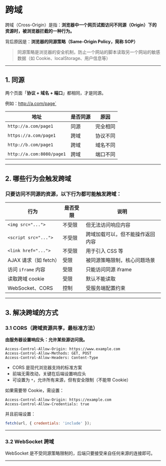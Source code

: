 # 跨域

跨域（Cross-Origin）是指：**浏览器中一个网页试图访问不同源（Origin）下的资源时，被浏览器拦截的一种行为。**

背后原因是：**浏览器的同源策略（Same-Origin Policy，简称 SOP）**

> 同源策略是浏览器的安全机制，防止一个网站的脚本读取另一个网站的敏感数据（如 Cookie、localStorage、用户信息等）

---

## 1. 同源

两个页面「**协议 + 域名 + 端口**」都相同，才是同源。

例如：http://a.com/page`

| 地址                             | 是否同源 | 原因             |
|----------------------------------|----|------------------|
| `http://a.com/page1`             | 同源 | 完全相同         |
| `https://a.com/page1`            | 跨域 | 协议不同         |
| `http://b.com/page1`             | 跨域 | 域名不同         |
| `http://a.com:8080/page1`        | 跨域 | 端口不同         |

---

## 2. 哪些行为会触发跨域

### 只要访问**不同源的资源**，以下行为都可能触发跨域：

| 行为                     | 是否受限 | 说明                                      |
|--------------------------|----|-------------------------------------------|
| `<img src="...">`        | 不受限 | 但无法访问响应内容                        |
| `<script src="...">`     | 不受限 | 跨域加载可以，但不能操作返回内容         |
| `<link href="...">`      | 不受限 | 用于引入 CSS 等                           |
| AJAX 请求（如 fetch）    | 受限 | 被同源策略限制，核心问题场景              |
| 访问 `iframe` 内容       | 受限 | 只能访问同源 iframe                        |
| 读取跨域 cookie          | 受限 | 默认不能读取                              |
| WebSocket、CORS          | 控制 | 受服务端配置约束                          |

---



## 3. 解决跨域的方式

### 3.1 CORS（跨域资源共享，最标准方法）

**由服务器设置响应头：允许某些源访问我。**

```http
Access-Control-Allow-Origin: https://www.example.com
Access-Control-Allow-Methods: GET, POST
Access-Control-Allow-Headers: Content-Type
```

- CORS 是现代浏览器支持的标准方案
- 前端无需改动，关键在后端设置响应头
- 可设置为 `*`，允许所有来源，但有安全限制（不能带 Cookie）

如果需要带 Cookie，需设置：

```http
Access-Control-Allow-Origin: https://example.com
Access-Control-Allow-Credentials: true
```

并且前端设置：

```js
fetch(url, { credentials: 'include' });
```

---


### 3.2 WebSocket 跨域

WebSocket 是不受同源策略限制的，后端只要接受来自任何来源的连接即可。

---




